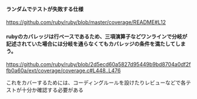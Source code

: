 
#### ランダムでテストが失敗する仕様

https://github.com/ruby/ruby/blob/master/coverage/README#L12

#### rubyのカバレッジは行ベースであるため、三項演算子などワンラインで分岐が記述されていた場合には分岐を通らなくてもカバレッジの条件を満たしてしまう。

https://github.com/ruby/ruby/blob/2d5ecd60a5827d95449b9bd8704a0df2ffb0a60a/ext/coverage/coverage.c#L448..L476

これをカバーするためには、コーディングルールを設けたりレビューなどで各テストが十分か確認する必要がある
